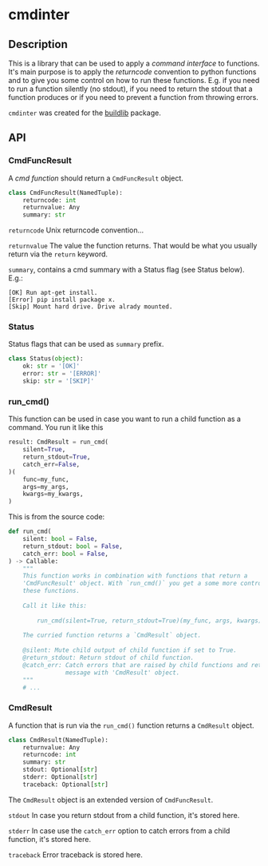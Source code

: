 # cmdinter

## Description

This is a library that can be used to apply a *command interface* to functions.
It's main purpose is to apply the *returncode* convention to python functions 
and to give you some control on how to run these functions. E.g. if you need to 
run a function silently (no stdout), if you need to return the stdout that a 
function produces or if you need to prevent a function from throwing errors.

`cmdinter` was created for the [buildlib](https://pypi.python.org/pypi/buildlib) 
package.

## API

### CmdFuncResult

A *cmd function* should return a `CmdFuncResult` object.

```python
class CmdFuncResult(NamedTuple):
    returncode: int
    returnvalue: Any
    summary: str
```

`returncode` Unix returncode convention...

`returnvalue` The value the function returns. That would be what you usually 
return via the `return` keyword.

`summary`, contains a cmd summary with a Status flag (see Status below). E.g.:

```
[OK] Run apt-get install.
[Error] pip install package x.
[Skip] Mount hard drive. Drive alrady mounted.
```


### Status

Status flags that can be used as `summary` prefix.

```python
class Status(object):
    ok: str = '[OK]'
    error: str = '[ERROR]'
    skip: str = '[SKIP]'
```

### run_cmd()

This function can be used in case you want to run a child function as a command.
You run it like this 

```python
result: CmdResult = run_cmd(
    silent=True, 
    return_stdout=True,
    catch_err=False,
)(
    func=my_func,
    args=my_args,
    kwargs=my_kwargs,
)
```

This is from the source code:

```python
def run_cmd(
    silent: bool = False,
    return_stdout: bool = False,
    catch_err: bool = False,
) -> Callable:
    """
    This function works in combination with functions that return a 
    'CmdFuncResult' object. With `run_cmd()` you get a some more control over
    these functions.
    
    Call it like this:
    
        run_cmd(silent=True, return_stdout=True)(my_func, args, kwargs)
    
    The curried function returns a `CmdResult` object.
    
    @silent: Mute child output of child function if set to True.
    @return_stdout: Return stdout of child function.
    @catch_err: Catch errors that are raised by child functions and return error
                message with 'CmdResult' object.
    """
    # ...
```
 

### CmdResult

A function that is run via the `run_cmd()` function returns a `CmdResult` 
object.

```python
class CmdResult(NamedTuple):
    returnvalue: Any
    returncode: int
    summary: str
    stdout: Optional[str]
    stderr: Optional[str]
    traceback: Optional[str]
```

The `CmdResult` object is an extended version of `CmdFuncResult`.

`stdout` In case you return stdout from a child function, it's stored here.

`stderr` In case use the `catch_err` option to catch errors from a child function, it's stored here.

`traceback` Error traceback is stored here.


